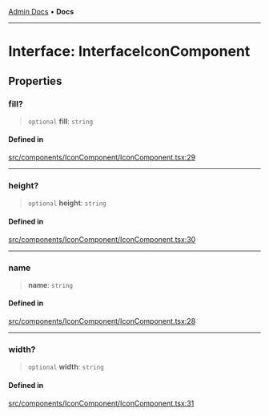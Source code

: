 [Admin Docs](/) • **Docs**

***

# Interface: InterfaceIconComponent

## Properties

### fill?

> `optional` **fill**: `string`

#### Defined in

[src/components/IconComponent/IconComponent.tsx:29](https://github.com/PalisadoesFoundation/talawa-admin/blob/main/src/components/IconComponent/IconComponent.tsx#L29)

***

### height?

> `optional` **height**: `string`

#### Defined in

[src/components/IconComponent/IconComponent.tsx:30](https://github.com/PalisadoesFoundation/talawa-admin/blob/main/src/components/IconComponent/IconComponent.tsx#L30)

***

### name

> **name**: `string`

#### Defined in

[src/components/IconComponent/IconComponent.tsx:28](https://github.com/PalisadoesFoundation/talawa-admin/blob/main/src/components/IconComponent/IconComponent.tsx#L28)

***

### width?

> `optional` **width**: `string`

#### Defined in

[src/components/IconComponent/IconComponent.tsx:31](https://github.com/PalisadoesFoundation/talawa-admin/blob/main/src/components/IconComponent/IconComponent.tsx#L31)
